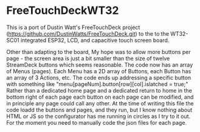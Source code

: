 # FreeTouchDeckWT32
This is a port of Dustin Watt's FreeTouchDeck project (https://github.com/DustinWatts/FreeTouchDeck.git) to the to the WT32-SC01 integrated ESP32, LCD, and capacitive touch screen board. 

Other than adapting to the board, My hope was to allow more buttons per page  - the screen area is just a bit smaller than the size of twelve StreamDeck buttons which seems reasonable. The code now has an array of  Menus (pages).  Each Menu has a 2D array of Buttons, each Button has an array of 3 Actions, etc.  The code ends up addressing a specific button with something like "menu[pageNum].button[row][col].islatched = true;" Rather than a dedicated home page and a dedicated return to home in the bottom right of each page each button on each page can be modified, and in principle any page could call any other. At the time of writing this file the code loadd the buttons and pages, and they run, but I know nothing about HTML or JS so the configurator has me running in circles as I try to it out. For the moment you need to manually code the json files for each page.
